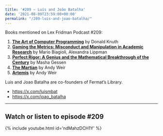 ```yaml
---
title: '#209 – Luís and João Batalha'
date: '2021-08-09T23:59:00+00:00'
permalink: "/209-luis-and-joao-batalha/"
---
```


Books mentioned on Lex Fridman Podcast #209:

1. <b><a href="https://amzn.to/3vmzeXP" target="_blank" rel="sponsored noopener noreferrer">The Art of Computer Programming</a></b> by Donald Knuth
2. <b><a href="https://amzn.to/3FNOXUy" target="_blank" rel="sponsored noopener noreferrer">Gaming the Metrics: Misconduct and Manipulation in Academic Research</a></b> by Mario Biagioli, Alexandra Lippman
3. <b><a href="https://amzn.to/3YOPbTX" target="_blank" rel="sponsored noopener noreferrer">Perfect Rigor: A Genius and the Mathematical Breakthrough of the Century</a></b> by Masha Gessen
4. <b><a href="https://amzn.to/3VtdcNr" target="_blank" rel="sponsored noopener noreferrer">The Martian</a></b> by Andy Weir
5. <b><a href="https://amzn.to/3WMt9zD" target="_blank" rel="sponsored noopener noreferrer">Artemis</a></b> by Andy Weir

<!--more-->

Luis and Joao Batalha are co-founders of Fermat’s Library.

- <a href="https://x.com/luismbat" target="_blank">https://x.com/luismbat</a>
- <a href="https://x.com/joao_batalha" target="_blank">https://x.com/joao_batalha</a>

- - - - - -

## Watch or listen to episode #209

{% include youtube.html id='ndMahzDCH1Y' %}